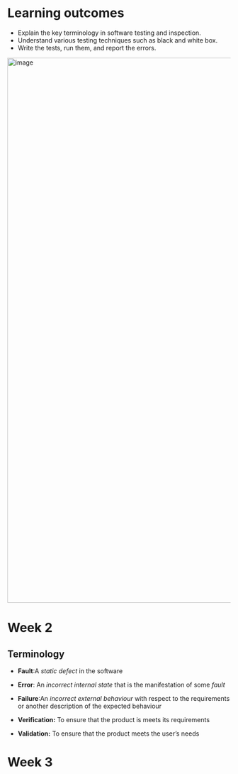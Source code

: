 # Learning outcomes
- Explain the key terminology in software testing and inspection.
- Understand various testing techniques such as black and white box.
- Write the tests, run them, and report the errors.
<img width="1228" alt="image" src="https://github.com/user-attachments/assets/fd093347-882c-4d30-866a-a2667973c3de">

# Week 2

## Terminology
- **Fault**:A *static defect* in the software
- **Error**: An *incorrect internal state* that is the manifestation of some *fault*
- **Failure**:An *incorrect external behaviour* with respect to the requirements or another description of the expected behaviour

- **Verification:** To ensure that the product is meets its requirements
- **Validation:** To ensure that the product meets the user’s needs

# Week 3

## 

